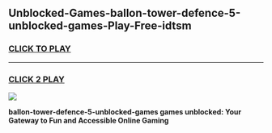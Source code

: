 
## Unblocked-Games-ballon-tower-defence-5-unblocked-games-Play-Free-idtsm
<h3>
<a href="https://premium76.site?title=ballon-tower-defence-5-unblocked-games&ref=10A">CLICK TO PLAY</a></h3>
<hr>

<h3>
<a href="https://premium76.site?title=ballon-tower-defence-5-unblocked-games&ref=10A">CLICK 2 PLAY</a>
  
</h3>

<a href="https://premium76.site?title=ballon-tower-defence-5-unblocked-games&ref=10A"><img src="https://clearcache.store/games.png"></a>


**ballon-tower-defence-5-unblocked-games games unblocked: Your Gateway to Fun and Accessible Online Gaming**
